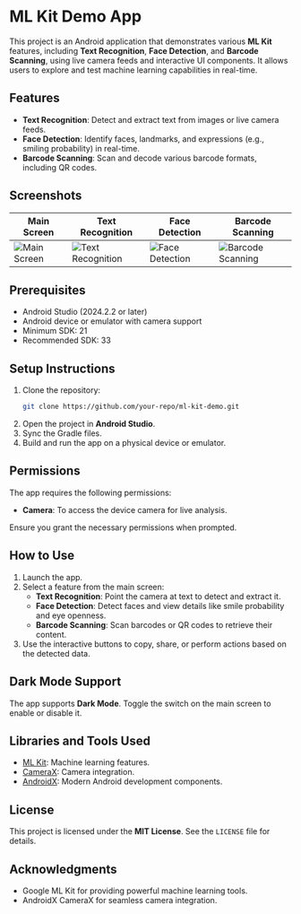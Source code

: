 
# ML Kit Demo App

This project is an Android application that demonstrates various **ML Kit** features, including **Text Recognition**, **Face Detection**, and **Barcode Scanning**, using live camera feeds and interactive UI components. It allows users to explore and test machine learning capabilities in real-time.

## Features

- **Text Recognition**: Detect and extract text from images or live camera feeds.
- **Face Detection**: Identify faces, landmarks, and expressions (e.g., smiling probability) in real-time.
- **Barcode Scanning**: Scan and decode various barcode formats, including QR codes.

## Screenshots

| Main Screen | Text Recognition | Face Detection | Barcode Scanning |
|-------------|------------------|----------------|------------------|
| ![Main Screen](screenshots/main_screen.png) | ![Text Recognition](screenshots/text_recognition.png) | ![Face Detection](screenshots/face_detection.png) | ![Barcode Scanning](screenshots/barcode_scanning.png) |

## Prerequisites

- Android Studio (2024.2.2 or later)
- Android device or emulator with camera support
- Minimum SDK: 21
- Recommended SDK: 33

## Setup Instructions

1. Clone the repository:
   ```bash
   git clone https://github.com/your-repo/ml-kit-demo.git
   ```
2. Open the project in **Android Studio**.
3. Sync the Gradle files.
4. Build and run the app on a physical device or emulator.

## Permissions

The app requires the following permissions:
- **Camera**: To access the device camera for live analysis.

Ensure you grant the necessary permissions when prompted.

## How to Use

1. Launch the app.
2. Select a feature from the main screen:
   - **Text Recognition**: Point the camera at text to detect and extract it.
   - **Face Detection**: Detect faces and view details like smile probability and eye openness.
   - **Barcode Scanning**: Scan barcodes or QR codes to retrieve their content.
3. Use the interactive buttons to copy, share, or perform actions based on the detected data.

## Dark Mode Support

The app supports **Dark Mode**. Toggle the switch on the main screen to enable or disable it.

## Libraries and Tools Used

- [ML Kit](https://developers.google.com/ml-kit): Machine learning features.
- [CameraX](https://developer.android.com/training/camerax): Camera integration.
- [AndroidX](https://developer.android.com/jetpack/androidx): Modern Android development components.

## License

This project is licensed under the **MIT License**. See the `LICENSE` file for details.

## Acknowledgments

- Google ML Kit for providing powerful machine learning tools.
- AndroidX CameraX for seamless camera integration.

